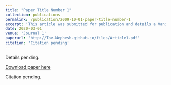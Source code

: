 ```yaml
---
title: "Paper Title Number 1"
collection: publications
permalink: /publication/2009-10-01-paper-title-number-1
excerpt: 'This article was submitted for publication and details a Vanilla LSTM applied to a Battery This article was submitted for publication and details a Vanilla LSTM applied to a Battery time-series dataset'
date: 2020-03-01
venue: 'Journal 1'
paperurl: 'http://Tov-Nephesh.github.io/files/Article1.pdf'
citation: 'Citation pending'
---
```

Details pending.

[Download paper here](http://Tov-Nephesh.github.io/files/Article1.pdf)

Citation pending.
